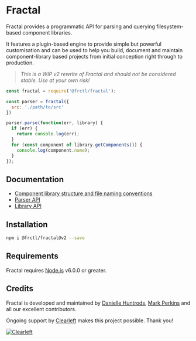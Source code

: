 # Fractal

Fractal provides a programmatic API for parsing and querying filesystem-based component libraries.

It features a plugin-based engine to provide simple but powerful customisation and can be used to help you build, document and maintain component-library based projects from initial conception right through to production.

> _This is a WIP v2 rewrite of Fractal and should not be considered stable. Use at your own risk!_

```js
const fractal = require('@frctl/fractal');

const parser = fractal({
  src: './path/to/src'
})

parser.parse(function(err, library) {
  if (err) {
    return console.log(err);
  }
  for (const component of library.getComponents()) {
    console.log(component.name);
  }
});

```

<!-- ## v2 Key goals

* Simplify and clarify component library structure and naming conventions
* Provide support for multiple concurrent template/view languages
* Add a robust plugin/extension system to allow for deep customisation -->

## Documentation

* [Component library structure and file naming conventions](/docs/directory-structure.md)
* [Parser API](/docs/parser.md)
* [Library API](/docs/library.md)

## Installation

```bash
npm i @frctl/fractal@v2 --save
```

## Requirements

Fractal requires [Node.js](https://nodejs.org) v6.0.0 or greater.

## Credits

Fractal is developed and maintained by [Danielle Huntrods](http://github.com/dkhuntrods), [Mark Perkins](http://github.com/allmarkedup) and all our excellent contributors.

Ongoing support by [Clearleft](http://clearleft.com) makes this project possible. Thank you!

[![Clearleft](http://clearleft.com/assets/img/logo.png)](http://clearleft.com)
